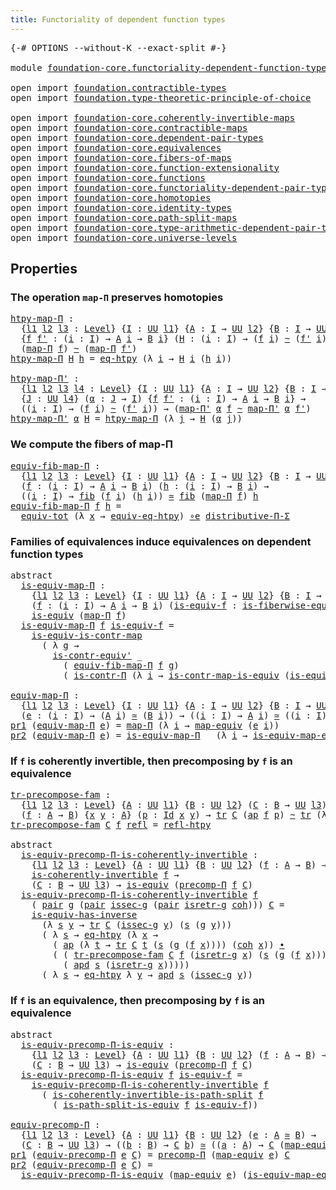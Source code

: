 ```yaml
---
title: Functoriality of dependent function types
---
```


<pre class="Agda"><a id="67" class="Symbol">{-#</a> <a id="71" class="Keyword">OPTIONS</a> <a id="79" class="Pragma">--without-K</a> <a id="91" class="Pragma">--exact-split</a> <a id="105" class="Symbol">#-}</a>

<a id="110" class="Keyword">module</a> <a id="117" href="foundation-core.functoriality-dependent-function-types.html" class="Module">foundation-core.functoriality-dependent-function-types</a> <a id="172" class="Keyword">where</a>

<a id="179" class="Keyword">open</a> <a id="184" class="Keyword">import</a> <a id="191" href="foundation.contractible-types.html" class="Module">foundation.contractible-types</a>
<a id="221" class="Keyword">open</a> <a id="226" class="Keyword">import</a> <a id="233" href="foundation.type-theoretic-principle-of-choice.html" class="Module">foundation.type-theoretic-principle-of-choice</a>

<a id="280" class="Keyword">open</a> <a id="285" class="Keyword">import</a> <a id="292" href="foundation-core.coherently-invertible-maps.html" class="Module">foundation-core.coherently-invertible-maps</a>
<a id="335" class="Keyword">open</a> <a id="340" class="Keyword">import</a> <a id="347" href="foundation-core.contractible-maps.html" class="Module">foundation-core.contractible-maps</a>
<a id="381" class="Keyword">open</a> <a id="386" class="Keyword">import</a> <a id="393" href="foundation-core.dependent-pair-types.html" class="Module">foundation-core.dependent-pair-types</a>
<a id="430" class="Keyword">open</a> <a id="435" class="Keyword">import</a> <a id="442" href="foundation-core.equivalences.html" class="Module">foundation-core.equivalences</a>
<a id="471" class="Keyword">open</a> <a id="476" class="Keyword">import</a> <a id="483" href="foundation-core.fibers-of-maps.html" class="Module">foundation-core.fibers-of-maps</a>
<a id="514" class="Keyword">open</a> <a id="519" class="Keyword">import</a> <a id="526" href="foundation-core.function-extensionality.html" class="Module">foundation-core.function-extensionality</a>
<a id="566" class="Keyword">open</a> <a id="571" class="Keyword">import</a> <a id="578" href="foundation-core.functions.html" class="Module">foundation-core.functions</a>
<a id="604" class="Keyword">open</a> <a id="609" class="Keyword">import</a> <a id="616" href="foundation-core.functoriality-dependent-pair-types.html" class="Module">foundation-core.functoriality-dependent-pair-types</a>
<a id="667" class="Keyword">open</a> <a id="672" class="Keyword">import</a> <a id="679" href="foundation-core.homotopies.html" class="Module">foundation-core.homotopies</a>
<a id="706" class="Keyword">open</a> <a id="711" class="Keyword">import</a> <a id="718" href="foundation-core.identity-types.html" class="Module">foundation-core.identity-types</a>
<a id="749" class="Keyword">open</a> <a id="754" class="Keyword">import</a> <a id="761" href="foundation-core.path-split-maps.html" class="Module">foundation-core.path-split-maps</a>
<a id="793" class="Keyword">open</a> <a id="798" class="Keyword">import</a> <a id="805" href="foundation-core.type-arithmetic-dependent-pair-types.html" class="Module">foundation-core.type-arithmetic-dependent-pair-types</a>
<a id="858" class="Keyword">open</a> <a id="863" class="Keyword">import</a> <a id="870" href="foundation-core.universe-levels.html" class="Module">foundation-core.universe-levels</a>
</pre>
## Properties

### The operation `map-Π` preserves homotopies

<pre class="Agda"><a id="htpy-map-Π"></a><a id="978" href="foundation-core.functoriality-dependent-function-types.html#978" class="Function">htpy-map-Π</a> <a id="989" class="Symbol">:</a>
  <a id="993" class="Symbol">{</a><a id="994" href="foundation-core.functoriality-dependent-function-types.html#994" class="Bound">l1</a> <a id="997" href="foundation-core.functoriality-dependent-function-types.html#997" class="Bound">l2</a> <a id="1000" href="foundation-core.functoriality-dependent-function-types.html#1000" class="Bound">l3</a> <a id="1003" class="Symbol">:</a> <a id="1005" href="Agda.Primitive.html#597" class="Postulate">Level</a><a id="1010" class="Symbol">}</a> <a id="1012" class="Symbol">{</a><a id="1013" href="foundation-core.functoriality-dependent-function-types.html#1013" class="Bound">I</a> <a id="1015" class="Symbol">:</a> <a id="1017" href="foundation-core.universe-levels.html#222" class="Primitive">UU</a> <a id="1020" href="foundation-core.functoriality-dependent-function-types.html#994" class="Bound">l1</a><a id="1022" class="Symbol">}</a> <a id="1024" class="Symbol">{</a><a id="1025" href="foundation-core.functoriality-dependent-function-types.html#1025" class="Bound">A</a> <a id="1027" class="Symbol">:</a> <a id="1029" href="foundation-core.functoriality-dependent-function-types.html#1013" class="Bound">I</a> <a id="1031" class="Symbol">→</a> <a id="1033" href="foundation-core.universe-levels.html#222" class="Primitive">UU</a> <a id="1036" href="foundation-core.functoriality-dependent-function-types.html#997" class="Bound">l2</a><a id="1038" class="Symbol">}</a> <a id="1040" class="Symbol">{</a><a id="1041" href="foundation-core.functoriality-dependent-function-types.html#1041" class="Bound">B</a> <a id="1043" class="Symbol">:</a> <a id="1045" href="foundation-core.functoriality-dependent-function-types.html#1013" class="Bound">I</a> <a id="1047" class="Symbol">→</a> <a id="1049" href="foundation-core.universe-levels.html#222" class="Primitive">UU</a> <a id="1052" href="foundation-core.functoriality-dependent-function-types.html#1000" class="Bound">l3</a><a id="1054" class="Symbol">}</a>
  <a id="1058" class="Symbol">{</a><a id="1059" href="foundation-core.functoriality-dependent-function-types.html#1059" class="Bound">f</a> <a id="1061" href="foundation-core.functoriality-dependent-function-types.html#1061" class="Bound">f&#39;</a> <a id="1064" class="Symbol">:</a> <a id="1066" class="Symbol">(</a><a id="1067" href="foundation-core.functoriality-dependent-function-types.html#1067" class="Bound">i</a> <a id="1069" class="Symbol">:</a> <a id="1071" href="foundation-core.functoriality-dependent-function-types.html#1013" class="Bound">I</a><a id="1072" class="Symbol">)</a> <a id="1074" class="Symbol">→</a> <a id="1076" href="foundation-core.functoriality-dependent-function-types.html#1025" class="Bound">A</a> <a id="1078" href="foundation-core.functoriality-dependent-function-types.html#1067" class="Bound">i</a> <a id="1080" class="Symbol">→</a> <a id="1082" href="foundation-core.functoriality-dependent-function-types.html#1041" class="Bound">B</a> <a id="1084" href="foundation-core.functoriality-dependent-function-types.html#1067" class="Bound">i</a><a id="1085" class="Symbol">}</a> <a id="1087" class="Symbol">(</a><a id="1088" href="foundation-core.functoriality-dependent-function-types.html#1088" class="Bound">H</a> <a id="1090" class="Symbol">:</a> <a id="1092" class="Symbol">(</a><a id="1093" href="foundation-core.functoriality-dependent-function-types.html#1093" class="Bound">i</a> <a id="1095" class="Symbol">:</a> <a id="1097" href="foundation-core.functoriality-dependent-function-types.html#1013" class="Bound">I</a><a id="1098" class="Symbol">)</a> <a id="1100" class="Symbol">→</a> <a id="1102" class="Symbol">(</a><a id="1103" href="foundation-core.functoriality-dependent-function-types.html#1059" class="Bound">f</a> <a id="1105" href="foundation-core.functoriality-dependent-function-types.html#1093" class="Bound">i</a><a id="1106" class="Symbol">)</a> <a id="1108" href="foundation-core.homotopies.html#545" class="Function Operator">~</a> <a id="1110" class="Symbol">(</a><a id="1111" href="foundation-core.functoriality-dependent-function-types.html#1061" class="Bound">f&#39;</a> <a id="1114" href="foundation-core.functoriality-dependent-function-types.html#1093" class="Bound">i</a><a id="1115" class="Symbol">))</a> <a id="1118" class="Symbol">→</a>
  <a id="1122" class="Symbol">(</a><a id="1123" href="foundation-core.functions.html#1230" class="Function">map-Π</a> <a id="1129" href="foundation-core.functoriality-dependent-function-types.html#1059" class="Bound">f</a><a id="1130" class="Symbol">)</a> <a id="1132" href="foundation-core.homotopies.html#545" class="Function Operator">~</a> <a id="1134" class="Symbol">(</a><a id="1135" href="foundation-core.functions.html#1230" class="Function">map-Π</a> <a id="1141" href="foundation-core.functoriality-dependent-function-types.html#1061" class="Bound">f&#39;</a><a id="1143" class="Symbol">)</a>
<a id="1145" href="foundation-core.functoriality-dependent-function-types.html#978" class="Function">htpy-map-Π</a> <a id="1156" href="foundation-core.functoriality-dependent-function-types.html#1156" class="Bound">H</a> <a id="1158" href="foundation-core.functoriality-dependent-function-types.html#1158" class="Bound">h</a> <a id="1160" class="Symbol">=</a> <a id="1162" href="foundation-core.function-extensionality.html#1464" class="Function">eq-htpy</a> <a id="1170" class="Symbol">(λ</a> <a id="1173" href="foundation-core.functoriality-dependent-function-types.html#1173" class="Bound">i</a> <a id="1175" class="Symbol">→</a> <a id="1177" href="foundation-core.functoriality-dependent-function-types.html#1156" class="Bound">H</a> <a id="1179" href="foundation-core.functoriality-dependent-function-types.html#1173" class="Bound">i</a> <a id="1181" class="Symbol">(</a><a id="1182" href="foundation-core.functoriality-dependent-function-types.html#1158" class="Bound">h</a> <a id="1184" href="foundation-core.functoriality-dependent-function-types.html#1173" class="Bound">i</a><a id="1185" class="Symbol">))</a>

<a id="htpy-map-Π&#39;"></a><a id="1189" href="foundation-core.functoriality-dependent-function-types.html#1189" class="Function">htpy-map-Π&#39;</a> <a id="1201" class="Symbol">:</a>
  <a id="1205" class="Symbol">{</a><a id="1206" href="foundation-core.functoriality-dependent-function-types.html#1206" class="Bound">l1</a> <a id="1209" href="foundation-core.functoriality-dependent-function-types.html#1209" class="Bound">l2</a> <a id="1212" href="foundation-core.functoriality-dependent-function-types.html#1212" class="Bound">l3</a> <a id="1215" href="foundation-core.functoriality-dependent-function-types.html#1215" class="Bound">l4</a> <a id="1218" class="Symbol">:</a> <a id="1220" href="Agda.Primitive.html#597" class="Postulate">Level</a><a id="1225" class="Symbol">}</a> <a id="1227" class="Symbol">{</a><a id="1228" href="foundation-core.functoriality-dependent-function-types.html#1228" class="Bound">I</a> <a id="1230" class="Symbol">:</a> <a id="1232" href="foundation-core.universe-levels.html#222" class="Primitive">UU</a> <a id="1235" href="foundation-core.functoriality-dependent-function-types.html#1206" class="Bound">l1</a><a id="1237" class="Symbol">}</a> <a id="1239" class="Symbol">{</a><a id="1240" href="foundation-core.functoriality-dependent-function-types.html#1240" class="Bound">A</a> <a id="1242" class="Symbol">:</a> <a id="1244" href="foundation-core.functoriality-dependent-function-types.html#1228" class="Bound">I</a> <a id="1246" class="Symbol">→</a> <a id="1248" href="foundation-core.universe-levels.html#222" class="Primitive">UU</a> <a id="1251" href="foundation-core.functoriality-dependent-function-types.html#1209" class="Bound">l2</a><a id="1253" class="Symbol">}</a> <a id="1255" class="Symbol">{</a><a id="1256" href="foundation-core.functoriality-dependent-function-types.html#1256" class="Bound">B</a> <a id="1258" class="Symbol">:</a> <a id="1260" href="foundation-core.functoriality-dependent-function-types.html#1228" class="Bound">I</a> <a id="1262" class="Symbol">→</a> <a id="1264" href="foundation-core.universe-levels.html#222" class="Primitive">UU</a> <a id="1267" href="foundation-core.functoriality-dependent-function-types.html#1212" class="Bound">l3</a><a id="1269" class="Symbol">}</a>
  <a id="1273" class="Symbol">{</a><a id="1274" href="foundation-core.functoriality-dependent-function-types.html#1274" class="Bound">J</a> <a id="1276" class="Symbol">:</a> <a id="1278" href="foundation-core.universe-levels.html#222" class="Primitive">UU</a> <a id="1281" href="foundation-core.functoriality-dependent-function-types.html#1215" class="Bound">l4</a><a id="1283" class="Symbol">}</a> <a id="1285" class="Symbol">(</a><a id="1286" href="foundation-core.functoriality-dependent-function-types.html#1286" class="Bound">α</a> <a id="1288" class="Symbol">:</a> <a id="1290" href="foundation-core.functoriality-dependent-function-types.html#1274" class="Bound">J</a> <a id="1292" class="Symbol">→</a> <a id="1294" href="foundation-core.functoriality-dependent-function-types.html#1228" class="Bound">I</a><a id="1295" class="Symbol">)</a> <a id="1297" class="Symbol">{</a><a id="1298" href="foundation-core.functoriality-dependent-function-types.html#1298" class="Bound">f</a> <a id="1300" href="foundation-core.functoriality-dependent-function-types.html#1300" class="Bound">f&#39;</a> <a id="1303" class="Symbol">:</a> <a id="1305" class="Symbol">(</a><a id="1306" href="foundation-core.functoriality-dependent-function-types.html#1306" class="Bound">i</a> <a id="1308" class="Symbol">:</a> <a id="1310" href="foundation-core.functoriality-dependent-function-types.html#1228" class="Bound">I</a><a id="1311" class="Symbol">)</a> <a id="1313" class="Symbol">→</a> <a id="1315" href="foundation-core.functoriality-dependent-function-types.html#1240" class="Bound">A</a> <a id="1317" href="foundation-core.functoriality-dependent-function-types.html#1306" class="Bound">i</a> <a id="1319" class="Symbol">→</a> <a id="1321" href="foundation-core.functoriality-dependent-function-types.html#1256" class="Bound">B</a> <a id="1323" href="foundation-core.functoriality-dependent-function-types.html#1306" class="Bound">i</a><a id="1324" class="Symbol">}</a> <a id="1326" class="Symbol">→</a>
  <a id="1330" class="Symbol">((</a><a id="1332" href="foundation-core.functoriality-dependent-function-types.html#1332" class="Bound">i</a> <a id="1334" class="Symbol">:</a> <a id="1336" href="foundation-core.functoriality-dependent-function-types.html#1228" class="Bound">I</a><a id="1337" class="Symbol">)</a> <a id="1339" class="Symbol">→</a> <a id="1341" class="Symbol">(</a><a id="1342" href="foundation-core.functoriality-dependent-function-types.html#1298" class="Bound">f</a> <a id="1344" href="foundation-core.functoriality-dependent-function-types.html#1332" class="Bound">i</a><a id="1345" class="Symbol">)</a> <a id="1347" href="foundation-core.homotopies.html#545" class="Function Operator">~</a> <a id="1349" class="Symbol">(</a><a id="1350" href="foundation-core.functoriality-dependent-function-types.html#1300" class="Bound">f&#39;</a> <a id="1353" href="foundation-core.functoriality-dependent-function-types.html#1332" class="Bound">i</a><a id="1354" class="Symbol">))</a> <a id="1357" class="Symbol">→</a> <a id="1359" class="Symbol">(</a><a id="1360" href="foundation-core.functions.html#1394" class="Function">map-Π&#39;</a> <a id="1367" href="foundation-core.functoriality-dependent-function-types.html#1286" class="Bound">α</a> <a id="1369" href="foundation-core.functoriality-dependent-function-types.html#1298" class="Bound">f</a> <a id="1371" href="foundation-core.homotopies.html#545" class="Function Operator">~</a> <a id="1373" href="foundation-core.functions.html#1394" class="Function">map-Π&#39;</a> <a id="1380" href="foundation-core.functoriality-dependent-function-types.html#1286" class="Bound">α</a> <a id="1382" href="foundation-core.functoriality-dependent-function-types.html#1300" class="Bound">f&#39;</a><a id="1384" class="Symbol">)</a>
<a id="1386" href="foundation-core.functoriality-dependent-function-types.html#1189" class="Function">htpy-map-Π&#39;</a> <a id="1398" href="foundation-core.functoriality-dependent-function-types.html#1398" class="Bound">α</a> <a id="1400" href="foundation-core.functoriality-dependent-function-types.html#1400" class="Bound">H</a> <a id="1402" class="Symbol">=</a> <a id="1404" href="foundation-core.functoriality-dependent-function-types.html#978" class="Function">htpy-map-Π</a> <a id="1415" class="Symbol">(λ</a> <a id="1418" href="foundation-core.functoriality-dependent-function-types.html#1418" class="Bound">j</a> <a id="1420" class="Symbol">→</a> <a id="1422" href="foundation-core.functoriality-dependent-function-types.html#1400" class="Bound">H</a> <a id="1424" class="Symbol">(</a><a id="1425" href="foundation-core.functoriality-dependent-function-types.html#1398" class="Bound">α</a> <a id="1427" href="foundation-core.functoriality-dependent-function-types.html#1418" class="Bound">j</a><a id="1428" class="Symbol">))</a>
</pre>
### We compute the fibers of map-Π

<pre class="Agda"><a id="equiv-fib-map-Π"></a><a id="1480" href="foundation-core.functoriality-dependent-function-types.html#1480" class="Function">equiv-fib-map-Π</a> <a id="1496" class="Symbol">:</a>
  <a id="1500" class="Symbol">{</a><a id="1501" href="foundation-core.functoriality-dependent-function-types.html#1501" class="Bound">l1</a> <a id="1504" href="foundation-core.functoriality-dependent-function-types.html#1504" class="Bound">l2</a> <a id="1507" href="foundation-core.functoriality-dependent-function-types.html#1507" class="Bound">l3</a> <a id="1510" class="Symbol">:</a> <a id="1512" href="Agda.Primitive.html#597" class="Postulate">Level</a><a id="1517" class="Symbol">}</a> <a id="1519" class="Symbol">{</a><a id="1520" href="foundation-core.functoriality-dependent-function-types.html#1520" class="Bound">I</a> <a id="1522" class="Symbol">:</a> <a id="1524" href="foundation-core.universe-levels.html#222" class="Primitive">UU</a> <a id="1527" href="foundation-core.functoriality-dependent-function-types.html#1501" class="Bound">l1</a><a id="1529" class="Symbol">}</a> <a id="1531" class="Symbol">{</a><a id="1532" href="foundation-core.functoriality-dependent-function-types.html#1532" class="Bound">A</a> <a id="1534" class="Symbol">:</a> <a id="1536" href="foundation-core.functoriality-dependent-function-types.html#1520" class="Bound">I</a> <a id="1538" class="Symbol">→</a> <a id="1540" href="foundation-core.universe-levels.html#222" class="Primitive">UU</a> <a id="1543" href="foundation-core.functoriality-dependent-function-types.html#1504" class="Bound">l2</a><a id="1545" class="Symbol">}</a> <a id="1547" class="Symbol">{</a><a id="1548" href="foundation-core.functoriality-dependent-function-types.html#1548" class="Bound">B</a> <a id="1550" class="Symbol">:</a> <a id="1552" href="foundation-core.functoriality-dependent-function-types.html#1520" class="Bound">I</a> <a id="1554" class="Symbol">→</a> <a id="1556" href="foundation-core.universe-levels.html#222" class="Primitive">UU</a> <a id="1559" href="foundation-core.functoriality-dependent-function-types.html#1507" class="Bound">l3</a><a id="1561" class="Symbol">}</a>
  <a id="1565" class="Symbol">(</a><a id="1566" href="foundation-core.functoriality-dependent-function-types.html#1566" class="Bound">f</a> <a id="1568" class="Symbol">:</a> <a id="1570" class="Symbol">(</a><a id="1571" href="foundation-core.functoriality-dependent-function-types.html#1571" class="Bound">i</a> <a id="1573" class="Symbol">:</a> <a id="1575" href="foundation-core.functoriality-dependent-function-types.html#1520" class="Bound">I</a><a id="1576" class="Symbol">)</a> <a id="1578" class="Symbol">→</a> <a id="1580" href="foundation-core.functoriality-dependent-function-types.html#1532" class="Bound">A</a> <a id="1582" href="foundation-core.functoriality-dependent-function-types.html#1571" class="Bound">i</a> <a id="1584" class="Symbol">→</a> <a id="1586" href="foundation-core.functoriality-dependent-function-types.html#1548" class="Bound">B</a> <a id="1588" href="foundation-core.functoriality-dependent-function-types.html#1571" class="Bound">i</a><a id="1589" class="Symbol">)</a> <a id="1591" class="Symbol">(</a><a id="1592" href="foundation-core.functoriality-dependent-function-types.html#1592" class="Bound">h</a> <a id="1594" class="Symbol">:</a> <a id="1596" class="Symbol">(</a><a id="1597" href="foundation-core.functoriality-dependent-function-types.html#1597" class="Bound">i</a> <a id="1599" class="Symbol">:</a> <a id="1601" href="foundation-core.functoriality-dependent-function-types.html#1520" class="Bound">I</a><a id="1602" class="Symbol">)</a> <a id="1604" class="Symbol">→</a> <a id="1606" href="foundation-core.functoriality-dependent-function-types.html#1548" class="Bound">B</a> <a id="1608" href="foundation-core.functoriality-dependent-function-types.html#1597" class="Bound">i</a><a id="1609" class="Symbol">)</a> <a id="1611" class="Symbol">→</a>
  <a id="1615" class="Symbol">((</a><a id="1617" href="foundation-core.functoriality-dependent-function-types.html#1617" class="Bound">i</a> <a id="1619" class="Symbol">:</a> <a id="1621" href="foundation-core.functoriality-dependent-function-types.html#1520" class="Bound">I</a><a id="1622" class="Symbol">)</a> <a id="1624" class="Symbol">→</a> <a id="1626" href="foundation-core.fibers-of-maps.html#928" class="Function">fib</a> <a id="1630" class="Symbol">(</a><a id="1631" href="foundation-core.functoriality-dependent-function-types.html#1566" class="Bound">f</a> <a id="1633" href="foundation-core.functoriality-dependent-function-types.html#1617" class="Bound">i</a><a id="1634" class="Symbol">)</a> <a id="1636" class="Symbol">(</a><a id="1637" href="foundation-core.functoriality-dependent-function-types.html#1592" class="Bound">h</a> <a id="1639" href="foundation-core.functoriality-dependent-function-types.html#1617" class="Bound">i</a><a id="1640" class="Symbol">))</a> <a id="1643" href="foundation-core.equivalences.html#1607" class="Function Operator">≃</a> <a id="1645" href="foundation-core.fibers-of-maps.html#928" class="Function">fib</a> <a id="1649" class="Symbol">(</a><a id="1650" href="foundation-core.functions.html#1230" class="Function">map-Π</a> <a id="1656" href="foundation-core.functoriality-dependent-function-types.html#1566" class="Bound">f</a><a id="1657" class="Symbol">)</a> <a id="1659" href="foundation-core.functoriality-dependent-function-types.html#1592" class="Bound">h</a>
<a id="1661" href="foundation-core.functoriality-dependent-function-types.html#1480" class="Function">equiv-fib-map-Π</a> <a id="1677" href="foundation-core.functoriality-dependent-function-types.html#1677" class="Bound">f</a> <a id="1679" href="foundation-core.functoriality-dependent-function-types.html#1679" class="Bound">h</a> <a id="1681" class="Symbol">=</a>
  <a id="1685" href="foundation-core.functoriality-dependent-pair-types.html#6804" class="Function">equiv-tot</a> <a id="1695" class="Symbol">(λ</a> <a id="1698" href="foundation-core.functoriality-dependent-function-types.html#1698" class="Bound">x</a> <a id="1700" class="Symbol">→</a> <a id="1702" href="foundation-core.function-extensionality.html#2161" class="Function">equiv-eq-htpy</a><a id="1715" class="Symbol">)</a> <a id="1717" href="foundation-core.equivalences.html#7855" class="Function Operator">∘e</a> <a id="1720" href="foundation.type-theoretic-principle-of-choice.html#4375" class="Function">distributive-Π-Σ</a>
</pre>
### Families of equivalences induce equivalences on dependent function types

<pre class="Agda"><a id="1828" class="Keyword">abstract</a>
  <a id="is-equiv-map-Π"></a><a id="1839" href="foundation-core.functoriality-dependent-function-types.html#1839" class="Function">is-equiv-map-Π</a> <a id="1854" class="Symbol">:</a>
    <a id="1860" class="Symbol">{</a><a id="1861" href="foundation-core.functoriality-dependent-function-types.html#1861" class="Bound">l1</a> <a id="1864" href="foundation-core.functoriality-dependent-function-types.html#1864" class="Bound">l2</a> <a id="1867" href="foundation-core.functoriality-dependent-function-types.html#1867" class="Bound">l3</a> <a id="1870" class="Symbol">:</a> <a id="1872" href="Agda.Primitive.html#597" class="Postulate">Level</a><a id="1877" class="Symbol">}</a> <a id="1879" class="Symbol">{</a><a id="1880" href="foundation-core.functoriality-dependent-function-types.html#1880" class="Bound">I</a> <a id="1882" class="Symbol">:</a> <a id="1884" href="foundation-core.universe-levels.html#222" class="Primitive">UU</a> <a id="1887" href="foundation-core.functoriality-dependent-function-types.html#1861" class="Bound">l1</a><a id="1889" class="Symbol">}</a> <a id="1891" class="Symbol">{</a><a id="1892" href="foundation-core.functoriality-dependent-function-types.html#1892" class="Bound">A</a> <a id="1894" class="Symbol">:</a> <a id="1896" href="foundation-core.functoriality-dependent-function-types.html#1880" class="Bound">I</a> <a id="1898" class="Symbol">→</a> <a id="1900" href="foundation-core.universe-levels.html#222" class="Primitive">UU</a> <a id="1903" href="foundation-core.functoriality-dependent-function-types.html#1864" class="Bound">l2</a><a id="1905" class="Symbol">}</a> <a id="1907" class="Symbol">{</a><a id="1908" href="foundation-core.functoriality-dependent-function-types.html#1908" class="Bound">B</a> <a id="1910" class="Symbol">:</a> <a id="1912" href="foundation-core.functoriality-dependent-function-types.html#1880" class="Bound">I</a> <a id="1914" class="Symbol">→</a> <a id="1916" href="foundation-core.universe-levels.html#222" class="Primitive">UU</a> <a id="1919" href="foundation-core.functoriality-dependent-function-types.html#1867" class="Bound">l3</a><a id="1921" class="Symbol">}</a>
    <a id="1927" class="Symbol">(</a><a id="1928" href="foundation-core.functoriality-dependent-function-types.html#1928" class="Bound">f</a> <a id="1930" class="Symbol">:</a> <a id="1932" class="Symbol">(</a><a id="1933" href="foundation-core.functoriality-dependent-function-types.html#1933" class="Bound">i</a> <a id="1935" class="Symbol">:</a> <a id="1937" href="foundation-core.functoriality-dependent-function-types.html#1880" class="Bound">I</a><a id="1938" class="Symbol">)</a> <a id="1940" class="Symbol">→</a> <a id="1942" href="foundation-core.functoriality-dependent-function-types.html#1892" class="Bound">A</a> <a id="1944" href="foundation-core.functoriality-dependent-function-types.html#1933" class="Bound">i</a> <a id="1946" class="Symbol">→</a> <a id="1948" href="foundation-core.functoriality-dependent-function-types.html#1908" class="Bound">B</a> <a id="1950" href="foundation-core.functoriality-dependent-function-types.html#1933" class="Bound">i</a><a id="1951" class="Symbol">)</a> <a id="1953" class="Symbol">(</a><a id="1954" href="foundation-core.functoriality-dependent-function-types.html#1954" class="Bound">is-equiv-f</a> <a id="1965" class="Symbol">:</a> <a id="1967" href="foundation-core.equivalences.html#2081" class="Function">is-fiberwise-equiv</a> <a id="1986" href="foundation-core.functoriality-dependent-function-types.html#1928" class="Bound">f</a><a id="1987" class="Symbol">)</a> <a id="1989" class="Symbol">→</a>
    <a id="1995" href="foundation-core.equivalences.html#1542" class="Function">is-equiv</a> <a id="2004" class="Symbol">(</a><a id="2005" href="foundation-core.functions.html#1230" class="Function">map-Π</a> <a id="2011" href="foundation-core.functoriality-dependent-function-types.html#1928" class="Bound">f</a><a id="2012" class="Symbol">)</a>
  <a id="2016" href="foundation-core.functoriality-dependent-function-types.html#1839" class="Function">is-equiv-map-Π</a> <a id="2031" href="foundation-core.functoriality-dependent-function-types.html#2031" class="Bound">f</a> <a id="2033" href="foundation-core.functoriality-dependent-function-types.html#2033" class="Bound">is-equiv-f</a> <a id="2044" class="Symbol">=</a>
    <a id="2050" href="foundation-core.contractible-maps.html#2368" class="Function">is-equiv-is-contr-map</a>
      <a id="2078" class="Symbol">(</a> <a id="2080" class="Symbol">λ</a> <a id="2082" href="foundation-core.functoriality-dependent-function-types.html#2082" class="Bound">g</a> <a id="2084" class="Symbol">→</a>
        <a id="2094" href="foundation-core.contractible-types.html#3806" class="Function">is-contr-equiv&#39;</a> <a id="2110" class="Symbol">_</a>
          <a id="2122" class="Symbol">(</a> <a id="2124" href="foundation-core.functoriality-dependent-function-types.html#1480" class="Function">equiv-fib-map-Π</a> <a id="2140" href="foundation-core.functoriality-dependent-function-types.html#2031" class="Bound">f</a> <a id="2142" href="foundation-core.functoriality-dependent-function-types.html#2082" class="Bound">g</a><a id="2143" class="Symbol">)</a>
          <a id="2155" class="Symbol">(</a> <a id="2157" href="foundation-core.contractible-types.html#6892" class="Function">is-contr-Π</a> <a id="2168" class="Symbol">(λ</a> <a id="2171" href="foundation-core.functoriality-dependent-function-types.html#2171" class="Bound">i</a> <a id="2173" class="Symbol">→</a> <a id="2175" href="foundation-core.contractible-maps.html#3850" class="Function">is-contr-map-is-equiv</a> <a id="2197" class="Symbol">(</a><a id="2198" href="foundation-core.functoriality-dependent-function-types.html#2033" class="Bound">is-equiv-f</a> <a id="2209" href="foundation-core.functoriality-dependent-function-types.html#2171" class="Bound">i</a><a id="2210" class="Symbol">)</a> <a id="2212" class="Symbol">(</a><a id="2213" href="foundation-core.functoriality-dependent-function-types.html#2082" class="Bound">g</a> <a id="2215" href="foundation-core.functoriality-dependent-function-types.html#2171" class="Bound">i</a><a id="2216" class="Symbol">))))</a>

<a id="equiv-map-Π"></a><a id="2222" href="foundation-core.functoriality-dependent-function-types.html#2222" class="Function">equiv-map-Π</a> <a id="2234" class="Symbol">:</a>
  <a id="2238" class="Symbol">{</a><a id="2239" href="foundation-core.functoriality-dependent-function-types.html#2239" class="Bound">l1</a> <a id="2242" href="foundation-core.functoriality-dependent-function-types.html#2242" class="Bound">l2</a> <a id="2245" href="foundation-core.functoriality-dependent-function-types.html#2245" class="Bound">l3</a> <a id="2248" class="Symbol">:</a> <a id="2250" href="Agda.Primitive.html#597" class="Postulate">Level</a><a id="2255" class="Symbol">}</a> <a id="2257" class="Symbol">{</a><a id="2258" href="foundation-core.functoriality-dependent-function-types.html#2258" class="Bound">I</a> <a id="2260" class="Symbol">:</a> <a id="2262" href="foundation-core.universe-levels.html#222" class="Primitive">UU</a> <a id="2265" href="foundation-core.functoriality-dependent-function-types.html#2239" class="Bound">l1</a><a id="2267" class="Symbol">}</a> <a id="2269" class="Symbol">{</a><a id="2270" href="foundation-core.functoriality-dependent-function-types.html#2270" class="Bound">A</a> <a id="2272" class="Symbol">:</a> <a id="2274" href="foundation-core.functoriality-dependent-function-types.html#2258" class="Bound">I</a> <a id="2276" class="Symbol">→</a> <a id="2278" href="foundation-core.universe-levels.html#222" class="Primitive">UU</a> <a id="2281" href="foundation-core.functoriality-dependent-function-types.html#2242" class="Bound">l2</a><a id="2283" class="Symbol">}</a> <a id="2285" class="Symbol">{</a><a id="2286" href="foundation-core.functoriality-dependent-function-types.html#2286" class="Bound">B</a> <a id="2288" class="Symbol">:</a> <a id="2290" href="foundation-core.functoriality-dependent-function-types.html#2258" class="Bound">I</a> <a id="2292" class="Symbol">→</a> <a id="2294" href="foundation-core.universe-levels.html#222" class="Primitive">UU</a> <a id="2297" href="foundation-core.functoriality-dependent-function-types.html#2245" class="Bound">l3</a><a id="2299" class="Symbol">}</a>
  <a id="2303" class="Symbol">(</a><a id="2304" href="foundation-core.functoriality-dependent-function-types.html#2304" class="Bound">e</a> <a id="2306" class="Symbol">:</a> <a id="2308" class="Symbol">(</a><a id="2309" href="foundation-core.functoriality-dependent-function-types.html#2309" class="Bound">i</a> <a id="2311" class="Symbol">:</a> <a id="2313" href="foundation-core.functoriality-dependent-function-types.html#2258" class="Bound">I</a><a id="2314" class="Symbol">)</a> <a id="2316" class="Symbol">→</a> <a id="2318" class="Symbol">(</a><a id="2319" href="foundation-core.functoriality-dependent-function-types.html#2270" class="Bound">A</a> <a id="2321" href="foundation-core.functoriality-dependent-function-types.html#2309" class="Bound">i</a><a id="2322" class="Symbol">)</a> <a id="2324" href="foundation-core.equivalences.html#1607" class="Function Operator">≃</a> <a id="2326" class="Symbol">(</a><a id="2327" href="foundation-core.functoriality-dependent-function-types.html#2286" class="Bound">B</a> <a id="2329" href="foundation-core.functoriality-dependent-function-types.html#2309" class="Bound">i</a><a id="2330" class="Symbol">))</a> <a id="2333" class="Symbol">→</a> <a id="2335" class="Symbol">((</a><a id="2337" href="foundation-core.functoriality-dependent-function-types.html#2337" class="Bound">i</a> <a id="2339" class="Symbol">:</a> <a id="2341" href="foundation-core.functoriality-dependent-function-types.html#2258" class="Bound">I</a><a id="2342" class="Symbol">)</a> <a id="2344" class="Symbol">→</a> <a id="2346" href="foundation-core.functoriality-dependent-function-types.html#2270" class="Bound">A</a> <a id="2348" href="foundation-core.functoriality-dependent-function-types.html#2337" class="Bound">i</a><a id="2349" class="Symbol">)</a> <a id="2351" href="foundation-core.equivalences.html#1607" class="Function Operator">≃</a> <a id="2353" class="Symbol">((</a><a id="2355" href="foundation-core.functoriality-dependent-function-types.html#2355" class="Bound">i</a> <a id="2357" class="Symbol">:</a> <a id="2359" href="foundation-core.functoriality-dependent-function-types.html#2258" class="Bound">I</a><a id="2360" class="Symbol">)</a> <a id="2362" class="Symbol">→</a> <a id="2364" href="foundation-core.functoriality-dependent-function-types.html#2286" class="Bound">B</a> <a id="2366" href="foundation-core.functoriality-dependent-function-types.html#2355" class="Bound">i</a><a id="2367" class="Symbol">)</a>
<a id="2369" href="foundation-core.dependent-pair-types.html#592" class="Field">pr1</a> <a id="2373" class="Symbol">(</a><a id="2374" href="foundation-core.functoriality-dependent-function-types.html#2222" class="Function">equiv-map-Π</a> <a id="2386" href="foundation-core.functoriality-dependent-function-types.html#2386" class="Bound">e</a><a id="2387" class="Symbol">)</a> <a id="2389" class="Symbol">=</a> <a id="2391" href="foundation-core.functions.html#1230" class="Function">map-Π</a> <a id="2397" class="Symbol">(λ</a> <a id="2400" href="foundation-core.functoriality-dependent-function-types.html#2400" class="Bound">i</a> <a id="2402" class="Symbol">→</a> <a id="2404" href="foundation-core.equivalences.html#1807" class="Function">map-equiv</a> <a id="2414" class="Symbol">(</a><a id="2415" href="foundation-core.functoriality-dependent-function-types.html#2386" class="Bound">e</a> <a id="2417" href="foundation-core.functoriality-dependent-function-types.html#2400" class="Bound">i</a><a id="2418" class="Symbol">))</a>
<a id="2421" href="foundation-core.dependent-pair-types.html#604" class="Field">pr2</a> <a id="2425" class="Symbol">(</a><a id="2426" href="foundation-core.functoriality-dependent-function-types.html#2222" class="Function">equiv-map-Π</a> <a id="2438" href="foundation-core.functoriality-dependent-function-types.html#2438" class="Bound">e</a><a id="2439" class="Symbol">)</a> <a id="2441" class="Symbol">=</a> <a id="2443" href="foundation-core.functoriality-dependent-function-types.html#1839" class="Function">is-equiv-map-Π</a> <a id="2458" class="Symbol">_</a> <a id="2460" class="Symbol">(λ</a> <a id="2463" href="foundation-core.functoriality-dependent-function-types.html#2463" class="Bound">i</a> <a id="2465" class="Symbol">→</a> <a id="2467" href="foundation-core.equivalences.html#1862" class="Function">is-equiv-map-equiv</a> <a id="2486" class="Symbol">(</a><a id="2487" href="foundation-core.functoriality-dependent-function-types.html#2438" class="Bound">e</a> <a id="2489" href="foundation-core.functoriality-dependent-function-types.html#2463" class="Bound">i</a><a id="2490" class="Symbol">))</a>
</pre>
### If `f` is coherently invertible, then precomposing by `f` is an equivalence

<pre class="Agda"><a id="tr-precompose-fam"></a><a id="2587" href="foundation-core.functoriality-dependent-function-types.html#2587" class="Function">tr-precompose-fam</a> <a id="2605" class="Symbol">:</a>
  <a id="2609" class="Symbol">{</a><a id="2610" href="foundation-core.functoriality-dependent-function-types.html#2610" class="Bound">l1</a> <a id="2613" href="foundation-core.functoriality-dependent-function-types.html#2613" class="Bound">l2</a> <a id="2616" href="foundation-core.functoriality-dependent-function-types.html#2616" class="Bound">l3</a> <a id="2619" class="Symbol">:</a> <a id="2621" href="Agda.Primitive.html#597" class="Postulate">Level</a><a id="2626" class="Symbol">}</a> <a id="2628" class="Symbol">{</a><a id="2629" href="foundation-core.functoriality-dependent-function-types.html#2629" class="Bound">A</a> <a id="2631" class="Symbol">:</a> <a id="2633" href="foundation-core.universe-levels.html#222" class="Primitive">UU</a> <a id="2636" href="foundation-core.functoriality-dependent-function-types.html#2610" class="Bound">l1</a><a id="2638" class="Symbol">}</a> <a id="2640" class="Symbol">{</a><a id="2641" href="foundation-core.functoriality-dependent-function-types.html#2641" class="Bound">B</a> <a id="2643" class="Symbol">:</a> <a id="2645" href="foundation-core.universe-levels.html#222" class="Primitive">UU</a> <a id="2648" href="foundation-core.functoriality-dependent-function-types.html#2613" class="Bound">l2</a><a id="2650" class="Symbol">}</a> <a id="2652" class="Symbol">(</a><a id="2653" href="foundation-core.functoriality-dependent-function-types.html#2653" class="Bound">C</a> <a id="2655" class="Symbol">:</a> <a id="2657" href="foundation-core.functoriality-dependent-function-types.html#2641" class="Bound">B</a> <a id="2659" class="Symbol">→</a> <a id="2661" href="foundation-core.universe-levels.html#222" class="Primitive">UU</a> <a id="2664" href="foundation-core.functoriality-dependent-function-types.html#2616" class="Bound">l3</a><a id="2666" class="Symbol">)</a>
  <a id="2670" class="Symbol">(</a><a id="2671" href="foundation-core.functoriality-dependent-function-types.html#2671" class="Bound">f</a> <a id="2673" class="Symbol">:</a> <a id="2675" href="foundation-core.functoriality-dependent-function-types.html#2629" class="Bound">A</a> <a id="2677" class="Symbol">→</a> <a id="2679" href="foundation-core.functoriality-dependent-function-types.html#2641" class="Bound">B</a><a id="2680" class="Symbol">)</a> <a id="2682" class="Symbol">{</a><a id="2683" href="foundation-core.functoriality-dependent-function-types.html#2683" class="Bound">x</a> <a id="2685" href="foundation-core.functoriality-dependent-function-types.html#2685" class="Bound">y</a> <a id="2687" class="Symbol">:</a> <a id="2689" href="foundation-core.functoriality-dependent-function-types.html#2629" class="Bound">A</a><a id="2690" class="Symbol">}</a> <a id="2692" class="Symbol">(</a><a id="2693" href="foundation-core.functoriality-dependent-function-types.html#2693" class="Bound">p</a> <a id="2695" class="Symbol">:</a> <a id="2697" href="foundation-core.identity-types.html#1754" class="Datatype">Id</a> <a id="2700" href="foundation-core.functoriality-dependent-function-types.html#2683" class="Bound">x</a> <a id="2702" href="foundation-core.functoriality-dependent-function-types.html#2685" class="Bound">y</a><a id="2703" class="Symbol">)</a> <a id="2705" class="Symbol">→</a> <a id="2707" href="foundation-core.identity-types.html#5689" class="Function">tr</a> <a id="2710" href="foundation-core.functoriality-dependent-function-types.html#2653" class="Bound">C</a> <a id="2712" class="Symbol">(</a><a id="2713" href="foundation-core.identity-types.html#3990" class="Function">ap</a> <a id="2716" href="foundation-core.functoriality-dependent-function-types.html#2671" class="Bound">f</a> <a id="2718" href="foundation-core.functoriality-dependent-function-types.html#2693" class="Bound">p</a><a id="2719" class="Symbol">)</a> <a id="2721" href="foundation-core.homotopies.html#545" class="Function Operator">~</a> <a id="2723" href="foundation-core.identity-types.html#5689" class="Function">tr</a> <a id="2726" class="Symbol">(λ</a> <a id="2729" href="foundation-core.functoriality-dependent-function-types.html#2729" class="Bound">x</a> <a id="2731" class="Symbol">→</a> <a id="2733" href="foundation-core.functoriality-dependent-function-types.html#2653" class="Bound">C</a> <a id="2735" class="Symbol">(</a><a id="2736" href="foundation-core.functoriality-dependent-function-types.html#2671" class="Bound">f</a> <a id="2738" href="foundation-core.functoriality-dependent-function-types.html#2729" class="Bound">x</a><a id="2739" class="Symbol">))</a> <a id="2742" href="foundation-core.functoriality-dependent-function-types.html#2693" class="Bound">p</a>
<a id="2744" href="foundation-core.functoriality-dependent-function-types.html#2587" class="Function">tr-precompose-fam</a> <a id="2762" href="foundation-core.functoriality-dependent-function-types.html#2762" class="Bound">C</a> <a id="2764" href="foundation-core.functoriality-dependent-function-types.html#2764" class="Bound">f</a> <a id="2766" href="foundation-core.identity-types.html#1807" class="InductiveConstructor">refl</a> <a id="2771" class="Symbol">=</a> <a id="2773" href="foundation-core.homotopies.html#710" class="Function">refl-htpy</a>

<a id="2784" class="Keyword">abstract</a>
  <a id="is-equiv-precomp-Π-is-coherently-invertible"></a><a id="2795" href="foundation-core.functoriality-dependent-function-types.html#2795" class="Function">is-equiv-precomp-Π-is-coherently-invertible</a> <a id="2839" class="Symbol">:</a>
    <a id="2845" class="Symbol">{</a><a id="2846" href="foundation-core.functoriality-dependent-function-types.html#2846" class="Bound">l1</a> <a id="2849" href="foundation-core.functoriality-dependent-function-types.html#2849" class="Bound">l2</a> <a id="2852" href="foundation-core.functoriality-dependent-function-types.html#2852" class="Bound">l3</a> <a id="2855" class="Symbol">:</a> <a id="2857" href="Agda.Primitive.html#597" class="Postulate">Level</a><a id="2862" class="Symbol">}</a> <a id="2864" class="Symbol">{</a><a id="2865" href="foundation-core.functoriality-dependent-function-types.html#2865" class="Bound">A</a> <a id="2867" class="Symbol">:</a> <a id="2869" href="foundation-core.universe-levels.html#222" class="Primitive">UU</a> <a id="2872" href="foundation-core.functoriality-dependent-function-types.html#2846" class="Bound">l1</a><a id="2874" class="Symbol">}</a> <a id="2876" class="Symbol">{</a><a id="2877" href="foundation-core.functoriality-dependent-function-types.html#2877" class="Bound">B</a> <a id="2879" class="Symbol">:</a> <a id="2881" href="foundation-core.universe-levels.html#222" class="Primitive">UU</a> <a id="2884" href="foundation-core.functoriality-dependent-function-types.html#2849" class="Bound">l2</a><a id="2886" class="Symbol">}</a> <a id="2888" class="Symbol">(</a><a id="2889" href="foundation-core.functoriality-dependent-function-types.html#2889" class="Bound">f</a> <a id="2891" class="Symbol">:</a> <a id="2893" href="foundation-core.functoriality-dependent-function-types.html#2865" class="Bound">A</a> <a id="2895" class="Symbol">→</a> <a id="2897" href="foundation-core.functoriality-dependent-function-types.html#2877" class="Bound">B</a><a id="2898" class="Symbol">)</a> <a id="2900" class="Symbol">→</a>
    <a id="2906" href="foundation-core.coherently-invertible-maps.html#1466" class="Function">is-coherently-invertible</a> <a id="2931" href="foundation-core.functoriality-dependent-function-types.html#2889" class="Bound">f</a> <a id="2933" class="Symbol">→</a>
    <a id="2939" class="Symbol">(</a><a id="2940" href="foundation-core.functoriality-dependent-function-types.html#2940" class="Bound">C</a> <a id="2942" class="Symbol">:</a> <a id="2944" href="foundation-core.functoriality-dependent-function-types.html#2877" class="Bound">B</a> <a id="2946" class="Symbol">→</a> <a id="2948" href="foundation-core.universe-levels.html#222" class="Primitive">UU</a> <a id="2951" href="foundation-core.functoriality-dependent-function-types.html#2852" class="Bound">l3</a><a id="2953" class="Symbol">)</a> <a id="2955" class="Symbol">→</a> <a id="2957" href="foundation-core.equivalences.html#1542" class="Function">is-equiv</a> <a id="2966" class="Symbol">(</a><a id="2967" href="foundation-core.functions.html#769" class="Function">precomp-Π</a> <a id="2977" href="foundation-core.functoriality-dependent-function-types.html#2889" class="Bound">f</a> <a id="2979" href="foundation-core.functoriality-dependent-function-types.html#2940" class="Bound">C</a><a id="2980" class="Symbol">)</a>
  <a id="2984" href="foundation-core.functoriality-dependent-function-types.html#2795" class="Function">is-equiv-precomp-Π-is-coherently-invertible</a> <a id="3028" href="foundation-core.functoriality-dependent-function-types.html#3028" class="Bound">f</a>
    <a id="3034" class="Symbol">(</a> <a id="3036" href="foundation-core.dependent-pair-types.html#575" class="InductiveConstructor">pair</a> <a id="3041" href="foundation-core.functoriality-dependent-function-types.html#3041" class="Bound">g</a> <a id="3043" class="Symbol">(</a><a id="3044" href="foundation-core.dependent-pair-types.html#575" class="InductiveConstructor">pair</a> <a id="3049" href="foundation-core.functoriality-dependent-function-types.html#3049" class="Bound">issec-g</a> <a id="3057" class="Symbol">(</a><a id="3058" href="foundation-core.dependent-pair-types.html#575" class="InductiveConstructor">pair</a> <a id="3063" href="foundation-core.functoriality-dependent-function-types.html#3063" class="Bound">isretr-g</a> <a id="3072" href="foundation-core.functoriality-dependent-function-types.html#3072" class="Bound">coh</a><a id="3075" class="Symbol">)))</a> <a id="3079" href="foundation-core.functoriality-dependent-function-types.html#3079" class="Bound">C</a> <a id="3081" class="Symbol">=</a> 
    <a id="3088" href="foundation-core.equivalences.html#2999" class="Function">is-equiv-has-inverse</a>
      <a id="3115" class="Symbol">(λ</a> <a id="3118" href="foundation-core.functoriality-dependent-function-types.html#3118" class="Bound">s</a> <a id="3120" href="foundation-core.functoriality-dependent-function-types.html#3120" class="Bound">y</a> <a id="3122" class="Symbol">→</a> <a id="3124" href="foundation-core.identity-types.html#5689" class="Function">tr</a> <a id="3127" href="foundation-core.functoriality-dependent-function-types.html#3079" class="Bound">C</a> <a id="3129" class="Symbol">(</a><a id="3130" href="foundation-core.functoriality-dependent-function-types.html#3049" class="Bound">issec-g</a> <a id="3138" href="foundation-core.functoriality-dependent-function-types.html#3120" class="Bound">y</a><a id="3139" class="Symbol">)</a> <a id="3141" class="Symbol">(</a><a id="3142" href="foundation-core.functoriality-dependent-function-types.html#3118" class="Bound">s</a> <a id="3144" class="Symbol">(</a><a id="3145" href="foundation-core.functoriality-dependent-function-types.html#3041" class="Bound">g</a> <a id="3147" href="foundation-core.functoriality-dependent-function-types.html#3120" class="Bound">y</a><a id="3148" class="Symbol">)))</a>
      <a id="3158" class="Symbol">(</a> <a id="3160" class="Symbol">λ</a> <a id="3162" href="foundation-core.functoriality-dependent-function-types.html#3162" class="Bound">s</a> <a id="3164" class="Symbol">→</a> <a id="3166" href="foundation-core.function-extensionality.html#1464" class="Function">eq-htpy</a> <a id="3174" class="Symbol">(λ</a> <a id="3177" href="foundation-core.functoriality-dependent-function-types.html#3177" class="Bound">x</a> <a id="3179" class="Symbol">→</a> 
        <a id="3190" class="Symbol">(</a> <a id="3192" href="foundation-core.identity-types.html#3990" class="Function">ap</a> <a id="3195" class="Symbol">(λ</a> <a id="3198" href="foundation-core.functoriality-dependent-function-types.html#3198" class="Bound">t</a> <a id="3200" class="Symbol">→</a> <a id="3202" href="foundation-core.identity-types.html#5689" class="Function">tr</a> <a id="3205" href="foundation-core.functoriality-dependent-function-types.html#3079" class="Bound">C</a> <a id="3207" href="foundation-core.functoriality-dependent-function-types.html#3198" class="Bound">t</a> <a id="3209" class="Symbol">(</a><a id="3210" href="foundation-core.functoriality-dependent-function-types.html#3162" class="Bound">s</a> <a id="3212" class="Symbol">(</a><a id="3213" href="foundation-core.functoriality-dependent-function-types.html#3041" class="Bound">g</a> <a id="3215" class="Symbol">(</a><a id="3216" href="foundation-core.functoriality-dependent-function-types.html#3028" class="Bound">f</a> <a id="3218" href="foundation-core.functoriality-dependent-function-types.html#3177" class="Bound">x</a><a id="3219" class="Symbol">))))</a> <a id="3224" class="Symbol">(</a><a id="3225" href="foundation-core.functoriality-dependent-function-types.html#3072" class="Bound">coh</a> <a id="3229" href="foundation-core.functoriality-dependent-function-types.html#3177" class="Bound">x</a><a id="3230" class="Symbol">))</a> <a id="3233" href="foundation-core.identity-types.html#2412" class="Function Operator">∙</a>
        <a id="3243" class="Symbol">(</a> <a id="3245" class="Symbol">(</a> <a id="3247" href="foundation-core.functoriality-dependent-function-types.html#2587" class="Function">tr-precompose-fam</a> <a id="3265" href="foundation-core.functoriality-dependent-function-types.html#3079" class="Bound">C</a> <a id="3267" href="foundation-core.functoriality-dependent-function-types.html#3028" class="Bound">f</a> <a id="3269" class="Symbol">(</a><a id="3270" href="foundation-core.functoriality-dependent-function-types.html#3063" class="Bound">isretr-g</a> <a id="3279" href="foundation-core.functoriality-dependent-function-types.html#3177" class="Bound">x</a><a id="3280" class="Symbol">)</a> <a id="3282" class="Symbol">(</a><a id="3283" href="foundation-core.functoriality-dependent-function-types.html#3162" class="Bound">s</a> <a id="3285" class="Symbol">(</a><a id="3286" href="foundation-core.functoriality-dependent-function-types.html#3041" class="Bound">g</a> <a id="3288" class="Symbol">(</a><a id="3289" href="foundation-core.functoriality-dependent-function-types.html#3028" class="Bound">f</a> <a id="3291" href="foundation-core.functoriality-dependent-function-types.html#3177" class="Bound">x</a><a id="3292" class="Symbol">))))</a> <a id="3297" href="foundation-core.identity-types.html#2412" class="Function Operator">∙</a>
          <a id="3309" class="Symbol">(</a> <a id="3311" href="foundation-core.identity-types.html#9036" class="Function">apd</a> <a id="3315" href="foundation-core.functoriality-dependent-function-types.html#3162" class="Bound">s</a> <a id="3317" class="Symbol">(</a><a id="3318" href="foundation-core.functoriality-dependent-function-types.html#3063" class="Bound">isretr-g</a> <a id="3327" href="foundation-core.functoriality-dependent-function-types.html#3177" class="Bound">x</a><a id="3328" class="Symbol">)))))</a>
      <a id="3340" class="Symbol">(</a> <a id="3342" class="Symbol">λ</a> <a id="3344" href="foundation-core.functoriality-dependent-function-types.html#3344" class="Bound">s</a> <a id="3346" class="Symbol">→</a> <a id="3348" href="foundation-core.function-extensionality.html#1464" class="Function">eq-htpy</a> <a id="3356" class="Symbol">λ</a> <a id="3358" href="foundation-core.functoriality-dependent-function-types.html#3358" class="Bound">y</a> <a id="3360" class="Symbol">→</a> <a id="3362" href="foundation-core.identity-types.html#9036" class="Function">apd</a> <a id="3366" href="foundation-core.functoriality-dependent-function-types.html#3344" class="Bound">s</a> <a id="3368" class="Symbol">(</a><a id="3369" href="foundation-core.functoriality-dependent-function-types.html#3049" class="Bound">issec-g</a> <a id="3377" href="foundation-core.functoriality-dependent-function-types.html#3358" class="Bound">y</a><a id="3378" class="Symbol">))</a>
</pre>
### If `f` is an equivalence, then precomposing by `f` is an equivalence

<pre class="Agda"><a id="3468" class="Keyword">abstract</a>
  <a id="is-equiv-precomp-Π-is-equiv"></a><a id="3479" href="foundation-core.functoriality-dependent-function-types.html#3479" class="Function">is-equiv-precomp-Π-is-equiv</a> <a id="3507" class="Symbol">:</a>
    <a id="3513" class="Symbol">{</a><a id="3514" href="foundation-core.functoriality-dependent-function-types.html#3514" class="Bound">l1</a> <a id="3517" href="foundation-core.functoriality-dependent-function-types.html#3517" class="Bound">l2</a> <a id="3520" href="foundation-core.functoriality-dependent-function-types.html#3520" class="Bound">l3</a> <a id="3523" class="Symbol">:</a> <a id="3525" href="Agda.Primitive.html#597" class="Postulate">Level</a><a id="3530" class="Symbol">}</a> <a id="3532" class="Symbol">{</a><a id="3533" href="foundation-core.functoriality-dependent-function-types.html#3533" class="Bound">A</a> <a id="3535" class="Symbol">:</a> <a id="3537" href="foundation-core.universe-levels.html#222" class="Primitive">UU</a> <a id="3540" href="foundation-core.functoriality-dependent-function-types.html#3514" class="Bound">l1</a><a id="3542" class="Symbol">}</a> <a id="3544" class="Symbol">{</a><a id="3545" href="foundation-core.functoriality-dependent-function-types.html#3545" class="Bound">B</a> <a id="3547" class="Symbol">:</a> <a id="3549" href="foundation-core.universe-levels.html#222" class="Primitive">UU</a> <a id="3552" href="foundation-core.functoriality-dependent-function-types.html#3517" class="Bound">l2</a><a id="3554" class="Symbol">}</a> <a id="3556" class="Symbol">(</a><a id="3557" href="foundation-core.functoriality-dependent-function-types.html#3557" class="Bound">f</a> <a id="3559" class="Symbol">:</a> <a id="3561" href="foundation-core.functoriality-dependent-function-types.html#3533" class="Bound">A</a> <a id="3563" class="Symbol">→</a> <a id="3565" href="foundation-core.functoriality-dependent-function-types.html#3545" class="Bound">B</a><a id="3566" class="Symbol">)</a> <a id="3568" class="Symbol">→</a> <a id="3570" href="foundation-core.equivalences.html#1542" class="Function">is-equiv</a> <a id="3579" href="foundation-core.functoriality-dependent-function-types.html#3557" class="Bound">f</a> <a id="3581" class="Symbol">→</a>
    <a id="3587" class="Symbol">(</a><a id="3588" href="foundation-core.functoriality-dependent-function-types.html#3588" class="Bound">C</a> <a id="3590" class="Symbol">:</a> <a id="3592" href="foundation-core.functoriality-dependent-function-types.html#3545" class="Bound">B</a> <a id="3594" class="Symbol">→</a> <a id="3596" href="foundation-core.universe-levels.html#222" class="Primitive">UU</a> <a id="3599" href="foundation-core.functoriality-dependent-function-types.html#3520" class="Bound">l3</a><a id="3601" class="Symbol">)</a> <a id="3603" class="Symbol">→</a> <a id="3605" href="foundation-core.equivalences.html#1542" class="Function">is-equiv</a> <a id="3614" class="Symbol">(</a><a id="3615" href="foundation-core.functions.html#769" class="Function">precomp-Π</a> <a id="3625" href="foundation-core.functoriality-dependent-function-types.html#3557" class="Bound">f</a> <a id="3627" href="foundation-core.functoriality-dependent-function-types.html#3588" class="Bound">C</a><a id="3628" class="Symbol">)</a>
  <a id="3632" href="foundation-core.functoriality-dependent-function-types.html#3479" class="Function">is-equiv-precomp-Π-is-equiv</a> <a id="3660" href="foundation-core.functoriality-dependent-function-types.html#3660" class="Bound">f</a> <a id="3662" href="foundation-core.functoriality-dependent-function-types.html#3662" class="Bound">is-equiv-f</a> <a id="3673" class="Symbol">=</a>
    <a id="3679" href="foundation-core.functoriality-dependent-function-types.html#2795" class="Function">is-equiv-precomp-Π-is-coherently-invertible</a> <a id="3723" href="foundation-core.functoriality-dependent-function-types.html#3660" class="Bound">f</a>
      <a id="3731" class="Symbol">(</a> <a id="3733" href="foundation-core.path-split-maps.html#1756" class="Function">is-coherently-invertible-is-path-split</a> <a id="3772" href="foundation-core.functoriality-dependent-function-types.html#3660" class="Bound">f</a>
        <a id="3782" class="Symbol">(</a> <a id="3784" href="foundation-core.path-split-maps.html#1532" class="Function">is-path-split-is-equiv</a> <a id="3807" href="foundation-core.functoriality-dependent-function-types.html#3660" class="Bound">f</a> <a id="3809" href="foundation-core.functoriality-dependent-function-types.html#3662" class="Bound">is-equiv-f</a><a id="3819" class="Symbol">))</a>

<a id="equiv-precomp-Π"></a><a id="3823" href="foundation-core.functoriality-dependent-function-types.html#3823" class="Function">equiv-precomp-Π</a> <a id="3839" class="Symbol">:</a>
  <a id="3843" class="Symbol">{</a><a id="3844" href="foundation-core.functoriality-dependent-function-types.html#3844" class="Bound">l1</a> <a id="3847" href="foundation-core.functoriality-dependent-function-types.html#3847" class="Bound">l2</a> <a id="3850" href="foundation-core.functoriality-dependent-function-types.html#3850" class="Bound">l3</a> <a id="3853" class="Symbol">:</a> <a id="3855" href="Agda.Primitive.html#597" class="Postulate">Level</a><a id="3860" class="Symbol">}</a> <a id="3862" class="Symbol">{</a><a id="3863" href="foundation-core.functoriality-dependent-function-types.html#3863" class="Bound">A</a> <a id="3865" class="Symbol">:</a> <a id="3867" href="foundation-core.universe-levels.html#222" class="Primitive">UU</a> <a id="3870" href="foundation-core.functoriality-dependent-function-types.html#3844" class="Bound">l1</a><a id="3872" class="Symbol">}</a> <a id="3874" class="Symbol">{</a><a id="3875" href="foundation-core.functoriality-dependent-function-types.html#3875" class="Bound">B</a> <a id="3877" class="Symbol">:</a> <a id="3879" href="foundation-core.universe-levels.html#222" class="Primitive">UU</a> <a id="3882" href="foundation-core.functoriality-dependent-function-types.html#3847" class="Bound">l2</a><a id="3884" class="Symbol">}</a> <a id="3886" class="Symbol">(</a><a id="3887" href="foundation-core.functoriality-dependent-function-types.html#3887" class="Bound">e</a> <a id="3889" class="Symbol">:</a> <a id="3891" href="foundation-core.functoriality-dependent-function-types.html#3863" class="Bound">A</a> <a id="3893" href="foundation-core.equivalences.html#1607" class="Function Operator">≃</a> <a id="3895" href="foundation-core.functoriality-dependent-function-types.html#3875" class="Bound">B</a><a id="3896" class="Symbol">)</a> <a id="3898" class="Symbol">→</a>
  <a id="3902" class="Symbol">(</a><a id="3903" href="foundation-core.functoriality-dependent-function-types.html#3903" class="Bound">C</a> <a id="3905" class="Symbol">:</a> <a id="3907" href="foundation-core.functoriality-dependent-function-types.html#3875" class="Bound">B</a> <a id="3909" class="Symbol">→</a> <a id="3911" href="foundation-core.universe-levels.html#222" class="Primitive">UU</a> <a id="3914" href="foundation-core.functoriality-dependent-function-types.html#3850" class="Bound">l3</a><a id="3916" class="Symbol">)</a> <a id="3918" class="Symbol">→</a> <a id="3920" class="Symbol">((</a><a id="3922" href="foundation-core.functoriality-dependent-function-types.html#3922" class="Bound">b</a> <a id="3924" class="Symbol">:</a> <a id="3926" href="foundation-core.functoriality-dependent-function-types.html#3875" class="Bound">B</a><a id="3927" class="Symbol">)</a> <a id="3929" class="Symbol">→</a> <a id="3931" href="foundation-core.functoriality-dependent-function-types.html#3903" class="Bound">C</a> <a id="3933" href="foundation-core.functoriality-dependent-function-types.html#3922" class="Bound">b</a><a id="3934" class="Symbol">)</a> <a id="3936" href="foundation-core.equivalences.html#1607" class="Function Operator">≃</a> <a id="3938" class="Symbol">((</a><a id="3940" href="foundation-core.functoriality-dependent-function-types.html#3940" class="Bound">a</a> <a id="3942" class="Symbol">:</a> <a id="3944" href="foundation-core.functoriality-dependent-function-types.html#3863" class="Bound">A</a><a id="3945" class="Symbol">)</a> <a id="3947" class="Symbol">→</a> <a id="3949" href="foundation-core.functoriality-dependent-function-types.html#3903" class="Bound">C</a> <a id="3951" class="Symbol">(</a><a id="3952" href="foundation-core.equivalences.html#1807" class="Function">map-equiv</a> <a id="3962" href="foundation-core.functoriality-dependent-function-types.html#3887" class="Bound">e</a> <a id="3964" href="foundation-core.functoriality-dependent-function-types.html#3940" class="Bound">a</a><a id="3965" class="Symbol">))</a>
<a id="3968" href="foundation-core.dependent-pair-types.html#592" class="Field">pr1</a> <a id="3972" class="Symbol">(</a><a id="3973" href="foundation-core.functoriality-dependent-function-types.html#3823" class="Function">equiv-precomp-Π</a> <a id="3989" href="foundation-core.functoriality-dependent-function-types.html#3989" class="Bound">e</a> <a id="3991" href="foundation-core.functoriality-dependent-function-types.html#3991" class="Bound">C</a><a id="3992" class="Symbol">)</a> <a id="3994" class="Symbol">=</a> <a id="3996" href="foundation-core.functions.html#769" class="Function">precomp-Π</a> <a id="4006" class="Symbol">(</a><a id="4007" href="foundation-core.equivalences.html#1807" class="Function">map-equiv</a> <a id="4017" href="foundation-core.functoriality-dependent-function-types.html#3989" class="Bound">e</a><a id="4018" class="Symbol">)</a> <a id="4020" href="foundation-core.functoriality-dependent-function-types.html#3991" class="Bound">C</a>
<a id="4022" href="foundation-core.dependent-pair-types.html#604" class="Field">pr2</a> <a id="4026" class="Symbol">(</a><a id="4027" href="foundation-core.functoriality-dependent-function-types.html#3823" class="Function">equiv-precomp-Π</a> <a id="4043" href="foundation-core.functoriality-dependent-function-types.html#4043" class="Bound">e</a> <a id="4045" href="foundation-core.functoriality-dependent-function-types.html#4045" class="Bound">C</a><a id="4046" class="Symbol">)</a> <a id="4048" class="Symbol">=</a>
  <a id="4052" href="foundation-core.functoriality-dependent-function-types.html#3479" class="Function">is-equiv-precomp-Π-is-equiv</a> <a id="4080" class="Symbol">(</a><a id="4081" href="foundation-core.equivalences.html#1807" class="Function">map-equiv</a> <a id="4091" href="foundation-core.functoriality-dependent-function-types.html#4043" class="Bound">e</a><a id="4092" class="Symbol">)</a> <a id="4094" class="Symbol">(</a><a id="4095" href="foundation-core.equivalences.html#1862" class="Function">is-equiv-map-equiv</a> <a id="4114" href="foundation-core.functoriality-dependent-function-types.html#4043" class="Bound">e</a><a id="4115" class="Symbol">)</a> <a id="4117" href="foundation-core.functoriality-dependent-function-types.html#4045" class="Bound">C</a>
</pre>